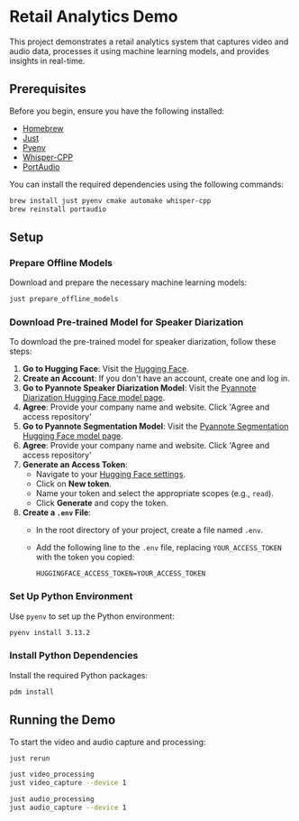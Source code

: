 # Retail Analytics Demo

This project demonstrates a retail analytics system that captures video and audio data, processes it using machine learning models, and provides insights in real-time.

## Prerequisites

Before you begin, ensure you have the following installed:

- [Homebrew](https://brew.sh/)
- [Just](https://github.com/casey/just)
- [Pyenv](https://github.com/pyenv/pyenv)
- [Whisper-CPP](https://github.com/ggerganov/whisper.cpp)
- [PortAudio](http://www.portaudio.com/)

You can install the required dependencies using the following commands:

```bash
brew install just pyenv cmake automake whisper-cpp
brew reinstall portaudio
```

## Setup

### Prepare Offline Models

Download and prepare the necessary machine learning models:

```bash
just prepare_offline_models
```

### Download Pre-trained Model for Speaker Diarization

To download the pre-trained model for speaker diarization, follow these steps:

1. **Go to Hugging Face**: Visit the [Hugging Face](https://huggingface.co/).
1. **Create an Account**: If you don't have an account, create one and log in.
1. **Go to Pyannote Speaker Diarization Model**: Visit the [Pyannote Diarization Hugging Face model page](https://huggingface.co/pyannote/speaker-diarization-3.1).
1. **Agree**: Provide your company name and website. Click 'Agree and access repository'
1. **Go to Pyannote Segmentation Model**: Visit the [Pyannote Segmentation Hugging Face model page](https://huggingface.co/pyannote/segmentation-3.0).
1. **Agree**: Provide your company name and website. Click 'Agree and access repository'
1. **Generate an Access Token**:
   - Navigate to your [Hugging Face settings](https://huggingface.co/settings/tokens).
   - Click on **New token**.
   - Name your token and select the appropriate scopes (e.g., `read`).
   - Click **Generate** and copy the token.
1. **Create a `.env` File**:
   - In the root directory of your project, create a file named `.env`.
   - Add the following line to the `.env` file, replacing `YOUR_ACCESS_TOKEN` with the token you copied:
   
     ```env
     HUGGINGFACE_ACCESS_TOKEN=YOUR_ACCESS_TOKEN
     ```

### Set Up Python Environment

Use `pyenv` to set up the Python environment:

```bash
pyenv install 3.13.2
```   

### Install Python Dependencies

Install the required Python packages:

```bash
pdm install
```

## Running the Demo

To start the video and audio capture and processing:

```bash
just rerun

just video_processing
just video_capture --device 1

just audio_processing
just audio_capture --device 1
```